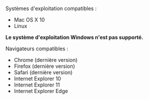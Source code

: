 Systèmes d'exploitation compatibles :

- Mac OS X 10
- Linux

**Le système d'exploitation Windows n'est pas supporté.**

Navigateurs compatibles :

- Chrome (dernière version)
- Firefox (dernière version)
- Safari (dernière version)
- Internet Explorer 10
- Internet Explorer 11
- Internet Explorer Edge
